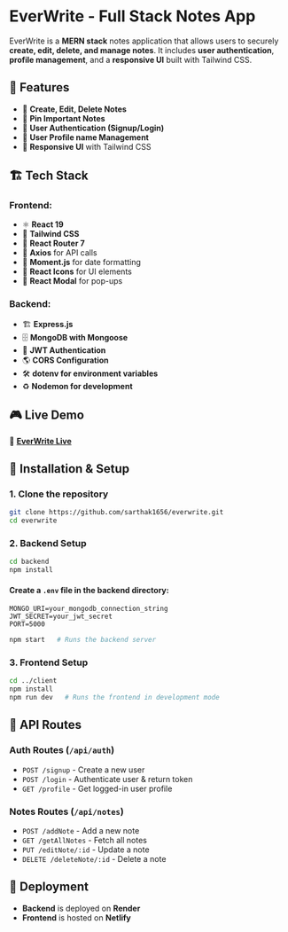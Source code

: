 # EverWrite - Full Stack Notes App

EverWrite is a **MERN stack** notes application that allows users to securely **create, edit, delete, and manage notes**. It includes **user authentication**, **profile management**, and a **responsive UI** built with Tailwind CSS.

## 🚀 Features

- 📝 **Create, Edit, Delete Notes**
- 📌 **Pin Important Notes**
- 🔐 **User Authentication (Signup/Login)**
- 👤 **User Profile name Management**
- 📱 **Responsive UI** with Tailwind CSS

## 🏗️ Tech Stack

### **Frontend:**

- ⚛️ **React 19**
- 🎨 **Tailwind CSS**
- 🚀 **React Router 7**
- 📡 **Axios** for API calls
- 📆 **Moment.js** for date formatting
- 🎨 **React Icons** for UI elements
- 🔲 **React Modal** for pop-ups

### **Backend:**

- 🏗️ **Express.js**
- 🗄️ **MongoDB with Mongoose**
- 🔑 **JWT Authentication**
- 🌎 **CORS Configuration**
- 🛠️ **dotenv for environment variables**
- ♻️ **Nodemon for development**

## 🎮 Live Demo

🔗 **[EverWrite Live](https://ever-write-frontend.vercel.app/)**

## 🔧 Installation & Setup

### **1. Clone the repository**

```bash
git clone https://github.com/sarthak1656/everwrite.git
cd everwrite
```

### **2. Backend Setup**

```bash
cd backend
npm install
```

#### **Create a ****************`.env`**************** file in the backend directory:**

```
MONGO_URI=your_mongodb_connection_string
JWT_SECRET=your_jwt_secret
PORT=5000
```

```bash
npm start   # Runs the backend server
```

### **3. Frontend Setup**

```bash
cd ../client
npm install
npm run dev   # Runs the frontend in development mode
```

## 📌 API Routes

### **Auth Routes** (`/api/auth`)

- `POST /signup` - Create a new user
- `POST /login` - Authenticate user & return token
- `GET /profile` - Get logged-in user profile

### **Notes Routes** (`/api/notes`)

- `POST /addNote` - Add a new note
- `GET /getAllNotes` - Fetch all notes
- `PUT /editNote/:id` - Update a note
- `DELETE /deleteNote/:id` - Delete a note



## 🚀 Deployment

- **Backend** is deployed on **Render**
- **Frontend** is hosted on **Netlify**



